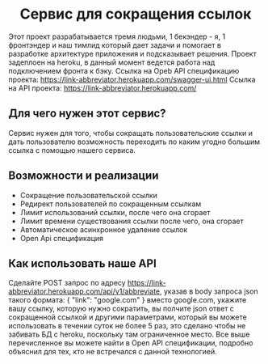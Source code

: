 <h1 align="center">Сервис для сокращения ссылок</h1>

Этот проект разрабатывается тремя людьми, 1 бекэндер - я, 1 фронтэндер и наш тимлид который дает задачи и помогает в разработке архитектуре приложения и подсказывает решения.
Проект задеплоен на heroku, в данный момент ведется работа над подключением фронта к бэку.
Ссылка на Opeb API спецификацию проекта: https://link-abbreviator.herokuapp.com/swagger-ui.html
Ссылка на API проекта: https://link-abbreviator.herokuapp.com/ 

## Для чего нужен этот сервис?

Сервис нужен для того, чтобы сокращать пользовательские ссылки и дать пользователю возможность переходить по каким угодно большим ссылка с помощью нашего сервиса.

## Возможности и реализации

- Сокращение пользовательской ссылки
- Редирект пользователей по сокращенным ссылкам
- Лимит использований ссылки, после чего она сгорает
- Лимит времени существования ссылки после чего, она сгорает
- Автоматическое асинхронное удаление ссылок
- Open Api спецификация

## Как использовать наше API

Сделайте POST запрос по адресу https://link-abbreviator.herokuapp.com/api/v1/abbreviate, указав в body запроса json такого формата:
{
     "link": "google.com"
}
вместо google.com, укажите вашу ссылку, которую нужно сократить, вы полчите json ответ с сокращенной ссылкой и другими параметрами, который вы можете использовать в течении суток не более 5 раз, это сделано чтобы не забивать БД с heroku, поскольку там ограниченное место.
Все выше перечисленное вы можете найти в Open API спецификации, подробно объяснил для тех, кто не встречался с данной технологией.
